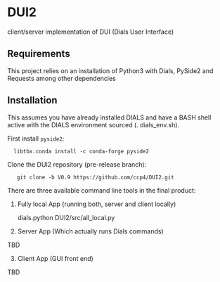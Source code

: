 # DUI2
client/server implementation of DUI (Dials User Interface)

## Requirements

This project relies on an installation of Python3 with Dials, PySide2 and Requests among other dependencies

## Installation

This assumes you have already installed DIALS and have a BASH shell active with the DIALS environment sourced (. dials_env.sh).

First install `pyside2`:

      libtbx.conda install -c conda-forge pyside2

Clone the DUI2 repository (pre-release branch):

       git clone -b V0.9 https://github.com/ccp4/DUI2.git


There are three available command line tools in the final product:

1. Fully local App (running both, server and client locally)

      dials.python DUI2/src/all_local.py

2. Server App (Which actually runs Dials commands)

TBD

3. Client App (GUI front end)

TBD


